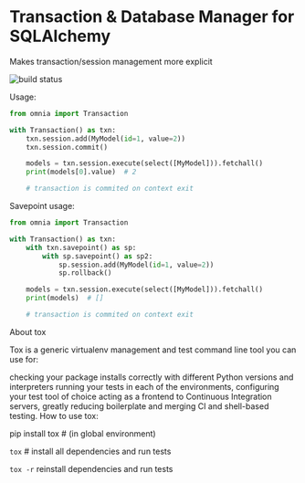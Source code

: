 # Transaction & Database Manager for SQLAlchemy

Makes transaction/session management more explicit

![build status](https://travis-ci.org/collectrium/col-db-manager.svg?branch=master)

Usage:

```python
from omnia import Transaction

with Transaction() as txn:
    txn.session.add(MyModel(id=1, value=2))
    txn.session.commit()

    models = txn.session.execute(select([MyModel])).fetchall()
    print(models[0].value)  # 2

    # transaction is commited on context exit
```

Savepoint usage:


```python
from omnia import Transaction

with Transaction() as txn:
    with txn.savepoint() as sp:
        with sp.savepoint() as sp2:
            sp.session.add(MyModel(id=1, value=2))
            sp.rollback()

    models = txn.session.execute(select([MyModel])).fetchall()
    print(models)  # []

    # transaction is commited on context exit
```

About tox

Tox is a generic virtualenv management and test command line tool you can use for:

checking your package installs correctly with different Python versions and interpreters
running your tests in each of the environments, configuring your test tool of choice
acting as a frontend to Continuous Integration servers, greatly reducing boilerplate and merging CI and shell-based testing.
How to use tox:

pip install tox # (in global environment)

`tox` # install all dependencies and run tests

`tox -r` reinstall dependencies and run tests
